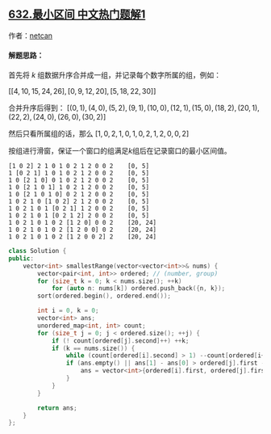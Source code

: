 ## [632.最小区间 中文热门题解1](https://leetcode.cn/problems/smallest-range-covering-elements-from-k-lists/solutions/100000/pai-xu-hua-chuang-by-netcan)

作者：[netcan](https://leetcode.cn/u/netcan)

#### 解题思路：
首先将 $k$ 组数据升序合并成一组，并记录每个数字所属的组，例如：

$[[4,10,15,24,26], [0,9,12,20], [5,18,22,30]]$

合并升序后得到：
$[(0, 1), (4, 0), (5, 2), (9, 1), (10, 0), (12, 1), (15, 0), (18, 2), (20, 1), (22, 2), (24, 0), (26, 0), (30, 2)]$

然后只看所属组的话，那么
$[1, 0, 2, 1, 0, 1, 0, 2, 1, 2, 0, 0, 2]$

按组进行滑窗，保证一个窗口的组满足$k$组后在记录窗口的最小区间值。
```
[1 0 2] 2 1 0 1 0 2 1 2 0 0 2    [0, 5]
1 [0 2 1] 1 0 1 0 2 1 2 0 0 2    [0, 5]
1 0 [2 1 0] 0 1 0 2 1 2 0 0 2    [0, 5]
1 0 [2 1 0 1] 1 0 2 1 2 0 0 2    [0, 5]
1 0 [2 1 0 1 0] 0 2 1 2 0 0 2    [0, 5]
1 0 2 1 0 [1 0 2] 2 1 2 0 0 2    [0, 5]
1 0 2 1 0 1 [0 2 1] 1 2 0 0 2    [0, 5]
1 0 2 1 0 1 [0 2 1 2] 2 0 0 2    [0, 5]
1 0 2 1 0 1 0 2 [1 2 0] 0 0 2    [20, 24]
1 0 2 1 0 1 0 2 [1 2 0 0] 0 2    [20, 24]
1 0 2 1 0 1 0 2 [1 2 0 0 2] 2    [20, 24]
```


```C++ []
class Solution {
public:
    vector<int> smallestRange(vector<vector<int>>& nums) {
        vector<pair<int, int>> ordered; // (number, group)
        for (size_t k = 0; k < nums.size(); ++k)
            for (auto n: nums[k]) ordered.push_back({n, k});
        sort(ordered.begin(), ordered.end());

        int i = 0, k = 0;
        vector<int> ans;
        unordered_map<int, int> count;
        for (size_t j = 0; j < ordered.size(); ++j) {
            if (! count[ordered[j].second]++) ++k;
            if (k == nums.size()) { 
                while (count[ordered[i].second] > 1) --count[ordered[i++].second]; // minialize range
                if (ans.empty() || ans[1] - ans[0] > ordered[j].first - ordered[i].first) {
                    ans = vector<int>{ordered[i].first, ordered[j].first};
                }
            }
        }

        return ans;
    }
};
```